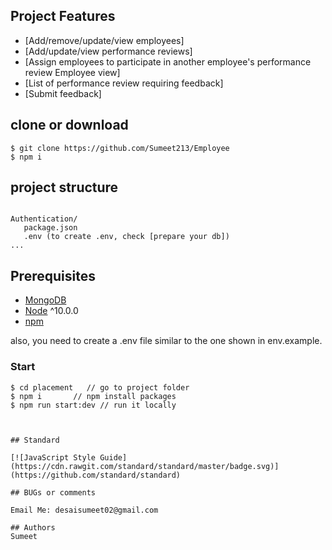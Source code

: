## Project Features
- [Add/remove/update/view employees]
- [Add/update/view performance reviews]
- [Assign employees to participate in another employee's performance review
  Employee view]
- [List of performance review requiring feedback]
- [Submit feedback]

## clone or download
```terminal
$ git clone https://github.com/Sumeet213/Employee
$ npm i
```

## project structure
```terminal

Authentication/
   package.json
   .env (to create .env, check [prepare your db])
...
```


## Prerequisites
- [MongoDB](https://gist.github.com/nrollr/9f523ae17ecdbb50311980503409aeb3)
- [Node](https://nodejs.org/en/download/) ^10.0.0
- [npm](https://nodejs.org/en/download/package-manager/)


also, you need to create a .env file similar to the one shown in env.example.




### Start

```terminal
$ cd placement   // go to project folder
$ npm i       // npm install packages
$ npm run start:dev // run it locally



## Standard

[![JavaScript Style Guide](https://cdn.rawgit.com/standard/standard/master/badge.svg)](https://github.com/standard/standard)

## BUGs or comments

Email Me: desaisumeet02@gmail.com

## Authors
Sumeet
